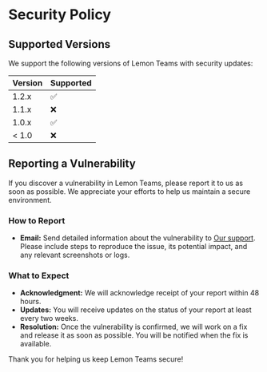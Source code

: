 # Security Policy

## Supported Versions

We support the following versions of Lemon Teams with security updates:

| Version | Supported          |
| ------- | ------------------ |
| 1.2.x   | :white_check_mark: |
| 1.1.x   | :x:                |
| 1.0.x   | :white_check_mark: |
| < 1.0   | :x:                |

## Reporting a Vulnerability

If you discover a vulnerability in Lemon Teams, please report it to us as soon as possible. We appreciate your efforts to help us maintain a secure environment.

### How to Report
- **Email:** Send detailed information about the vulnerability to [Our support](mailto:developerpuneet2010@gmail.com). Please include steps to reproduce the issue, its potential impact, and any relevant screenshots or logs.

### What to Expect
- **Acknowledgment:** We will acknowledge receipt of your report within 48 hours.
- **Updates:** You will receive updates on the status of your report at least every two weeks.
- **Resolution:** Once the vulnerability is confirmed, we will work on a fix and release it as soon as possible. You will be notified when the fix is available.

Thank you for helping us keep Lemon Teams secure!
